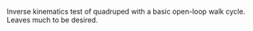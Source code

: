Inverse kinematics test of quadruped with a basic open-loop walk cycle. Leaves much to be desired. 
